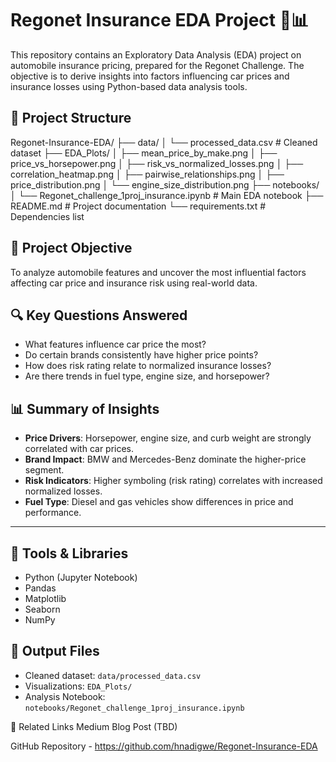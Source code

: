 # Regonet Insurance EDA Project 🚗📊

This repository contains an Exploratory Data Analysis (EDA) project on automobile insurance pricing, prepared for the Regonet Challenge. The objective is to derive insights into factors influencing car prices and insurance losses using Python-based data analysis tools.



## 📁 Project Structure

Regonet-Insurance-EDA/
├── data/
│ └── processed_data.csv # Cleaned dataset
├── EDA_Plots/
│ ├── mean_price_by_make.png
│ ├── price_vs_horsepower.png
│ ├── risk_vs_normalized_losses.png
│ ├── correlation_heatmap.png
│ ├── pairwise_relationships.png
│ ├── price_distribution.png
│ └── engine_size_distribution.png
├── notebooks/
│ └── Regonet_challenge_1proj_insurance.ipynb # Main EDA notebook
├── README.md # Project documentation
└── requirements.txt # Dependencies list




## 🧠 Project Objective

To analyze automobile features and uncover the most influential factors affecting car price and insurance risk using real-world data.



## 🔍 Key Questions Answered

- What features influence car price the most?
- Do certain brands consistently have higher price points?
- How does risk rating relate to normalized insurance losses?
- Are there trends in fuel type, engine size, and horsepower?



## 📊 Summary of Insights

- **Price Drivers**: Horsepower, engine size, and curb weight are strongly correlated with car prices.
- **Brand Impact**: BMW and Mercedes-Benz dominate the higher-price segment.
- **Risk Indicators**: Higher symboling (risk rating) correlates with increased normalized losses.
- **Fuel Type**: Diesel and gas vehicles show differences in price and performance.

---

## 📌 Tools & Libraries

- Python (Jupyter Notebook)
- Pandas
- Matplotlib
- Seaborn
- NumPy



## 📁 Output Files

- Cleaned dataset: `data/processed_data.csv`
- Visualizations: `EDA_Plots/`
- Analysis Notebook: `notebooks/Regonet_challenge_1proj_insurance.ipynb`



📎 Related Links
Medium Blog Post (TBD)

GitHub Repository - https://github.com/hnadigwe/Regonet-Insurance-EDA
